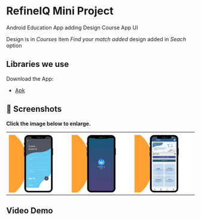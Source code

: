 # RefineIQ Mini Project 

 Android Education App adding Design Course App UI
 

 
 Design is in *Courses* item
 _Find your match added_ design added in *Seach* option
  
  ## Libraries we use

Download the App:

- [Apk](https://drive.google.com/file/d/14wmGvK3hvh-CoWG4I0gh6HdBi9oxnhwv/view?usp=drivesdk)


  
 ## 📸 Screenshots

**Click the image below to enlarge.**

<table>
  <tr>
     <td></td>
     <td></td>
     <td></td>
  </tr>
  <tr>
    <td><img src="Music App Instagram Post_20250505_202133_0000.png" width=270 height=auto></td>
    <td><img src="Music App Instagram Post_20250505_202018_0000.png" width=270 height=auto></td>
    <td><img src="Music App Instagram Post_20250505_201951_0000.png" width=270 height=auto></td>
  </tr>
 </table>

## Video Demo





